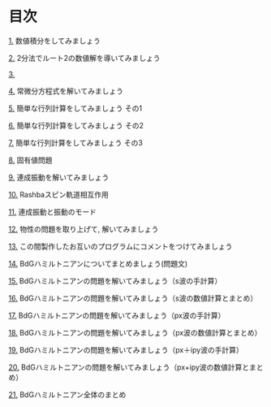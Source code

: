# 目次

[1.](1/) 数値積分をしてみましょう

[2.](2/) 2分法でルート2の数値解を導いてみましょう


[3.](3/)

[4.](4/) 常微分方程式を解いてみましょう

[5.](5/) 簡単な行列計算をしてみましょう その1

[6.](6/) 簡単な行列計算をしてみましょう その2

[7.](7/) 簡単な行列計算をしてみましょう その3

[8.](8/) 固有値問題

[9.](9/) 連成振動を解いてみましょう

[10.](10/) Rashbaスピン軌道相互作用

[11.](11/) 連成振動と振動のモード

[12.](12/) 物性の問題を取り上げて, 解いてみましょう

[13.](13/) この間製作したお互いのプログラムにコメントをつけてみましょう

[14.](14/) BdGハミルトニアンについてまとめましょう(問題文)

[15.](15/) BdGハミルトニアンの問題を解いてみましょう（s波の手計算）

[16.](16/) BdGハミルトニアンの問題を解いてみましょう（s波の数値計算とまとめ）

[17.](17/) BdGハミルトニアンの問題を解いてみましょう（px波の手計算）

[18.](18/) BdGハミルトニアンの問題を解いてみましょう（px波の数値計算とまとめ）

[19.](19/) BdGハミルトニアンの問題を解いてみましょう（px＋ipy波の手計算）

[20.](20/) BdGハミルトニアンの問題を解いてみましょう（px+ipy波の数値計算とまとめ）

[21.](21/) BdGハミルトニアン全体のまとめ
